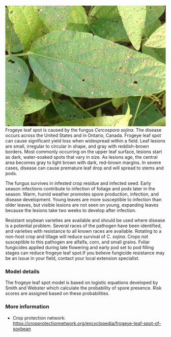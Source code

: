 ![](frogeye-leaf-spot.jpg) Frogeye leaf spot is caused by the fungus *Cercospora sojina*. The disease occurs across the United States and in Ontario, Canada. Frogeye leaf spot can cause significant yield loss when widespread within a field. Leaf lesions are small, irregular to circular in shape, and gray with reddish-brown borders. Most commonly occurring on the upper leaf surface, lesions start as dark, water-soaked spots that vary in size. As lesions age, the central area becomes gray to light brown with dark, red-brown margins. In severe cases, disease can cause premature leaf drop and will spread to stems and pods.

The fungus survives in infested crop residue and infected seed. Early season infections contribute to infection of foliage and pods later in the season. Warm, humid weather promotes spore production, infection, and disease development. Young leaves are more susceptible to infection than older leaves, but visible lesions are not seen on young, expanding leaves because the lesions take two weeks to develop after infection.

Resistant soybean varieties are available and should be used where disease is a potential problem. Several races of the pathogen have been identified, and varieties with resistance to all known races are available. Rotating to a non-host crop and tillage will reduce survival of *C. sojina*. Crops not susceptible to this pathogen are alfalfa, corn, and small grains. Foliar fungicides applied during late flowering and early pod set to pod filling stages can reduce frogeye leaf spot.If you believe fungicide resistance may be an issue in your field, contact your local extension specialist.

### Model details

The frogeye leaf spot model is based on logistic equations developed by Smith and Webster which calculate the probability of spore presence. Risk scores are assigned based on these probabilities.

### More information

-   Crop protection network: <https://cropprotectionnetwork.org/encyclopedia/frogeye-leaf-spot-of-soybean>
